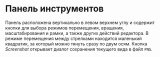 # Панель инструментов

Панель расположена вертикально в левом верхнем углу и содержит кнопки для выбора режимов перемещения, вращения, масштабирования и рамки, а также других действий редактора. В режиме перемещения между стрелками находится маленький квадратик, за который можно тянуть сразу по двум осям.
Кнопка *Screenshot* открывает диалог сохранения текущего вида в файл ``PNG``.
